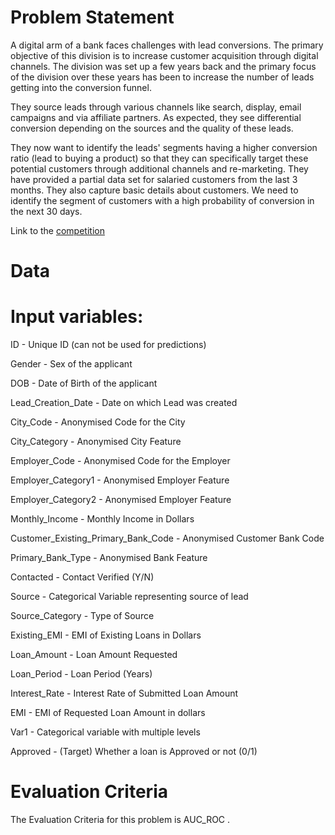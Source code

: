 # Problem Statement

A digital arm of a bank faces challenges with lead conversions. The primary objective of this division is to increase customer acquisition through digital channels. The division was set up a few years back and the primary focus of the division over these years has been to increase the number of leads getting into the conversion funnel.

They source leads through various channels like search, display, email campaigns and via affiliate partners. As expected, they see differential conversion depending on the sources and the quality of these leads.

They now want to identify the leads' segments having a higher conversion ratio (lead to buying a product) so that they can specifically target these potential customers through additional channels and re-marketing. They have provided a partial data set for salaried customers from the last 3 months. They also capture basic details about customers. We need to identify the segment of customers with a high probability of conversion in the next 30 days.

Link to the [competition ](https://datahack.analyticsvidhya.com/contest/mckinsey-analytics-online-hackathon-ii/)

# Data

# Input variables:
 

ID - Unique ID (can not be used for predictions)

Gender - Sex of the applicant

DOB - Date of Birth of the applicant

Lead_Creation_Date - Date on which Lead was created

City_Code - Anonymised Code for the City

City_Category - Anonymised City Feature

Employer_Code - Anonymised Code for the Employer

Employer_Category1 - Anonymised Employer Feature

Employer_Category2 - Anonymised Employer Feature

Monthly_Income - Monthly Income in Dollars

Customer_Existing_Primary_Bank_Code - Anonymised Customer Bank Code

Primary_Bank_Type - Anonymised Bank Feature

Contacted - Contact Verified (Y/N)

Source - Categorical Variable representing source of lead

Source_Category - Type of Source

Existing_EMI - EMI of Existing Loans in Dollars

Loan_Amount - Loan Amount Requested

Loan_Period - Loan Period (Years)

Interest_Rate - Interest Rate of Submitted Loan Amount

EMI - EMI of Requested Loan Amount in dollars

Var1 - Categorical variable with multiple levels

Approved - (Target) Whether a loan is Approved or not (0/1)

 
# Evaluation Criteria

The Evaluation Criteria for this problem is AUC_ROC .
